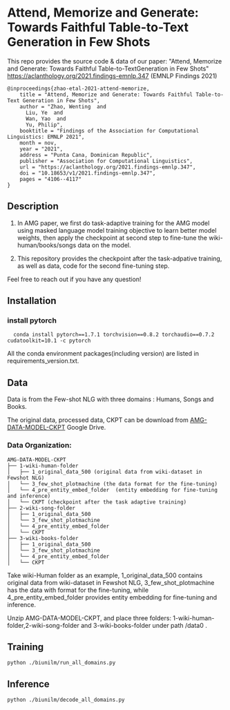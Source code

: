 # Attend, Memorize and Generate: Towards Faithful Table-to-Text Generation in Few Shots
This repo provides the source code & data of our paper: "Attend, Memorize and Generate: Towards Faithful Table-to-TextGeneration in Few Shots" https://aclanthology.org/2021.findings-emnlp.347 (EMNLP Findings 2021)

```
@inproceedings{zhao-etal-2021-attend-memorize,
    title = "Attend, Memorize and Generate: Towards Faithful Table-to-Text Generation in Few Shots",
    author = "Zhao, Wenting  and
      Liu, Ye  and
      Wan, Yao  and
      Yu, Philip",
    booktitle = "Findings of the Association for Computational Linguistics: EMNLP 2021",
    month = nov,
    year = "2021",
    address = "Punta Cana, Dominican Republic",
    publisher = "Association for Computational Linguistics",
    url = "https://aclanthology.org/2021.findings-emnlp.347",
    doi = "10.18653/v1/2021.findings-emnlp.347",
    pages = "4106--4117"
}

```

## Description
1. In AMG paper, we first do task-adaptive training for the AMG model using masked language model training objective to learn better model weights, then apply the checkpoint at second step to fine-tune the wiki-human/books/songs data on the model.

2. This repository provides the checkpoint after the task-adpative training, as well as data, code for the second fine-tuning step.

Feel free to reach out if you have any question!

## Installation
### install pytorch
```
  conda install pytorch==1.7.1 torchvision==0.8.2 torchaudio==0.7.2 cudatoolkit=10.1 -c pytorch
```
All the conda environment packages(including version) are listed in requirements_version.txt.

## Data
Data is from the Few-shot NLG with three domains : Humans, Songs and Books.

The original data, processed data, CKPT can be download from [AMG-DATA-MODEL-CKPT](https://drive.google.com/drive/folders/1-EHaDP3L2BYQTO_mekCr9cfkZz1p2-3F?usp=sharing) Google Drive.

### Data Organization:
```
AMG-DATA-MODEL-CKPT
├── 1-wiki-human-folder
│   ├── 1_original_data_500 (original data from wiki-dataset in Fewshot NLG)
│   └── 3_few_shot_plotmachine (the data format for the fine-tuning)
│   └── 4_pre_entity_embed_folder  (entity embedding for fine-tuning and inference)
│   └── CKPT (checkpoint after the task adaptive training)
├── 2-wiki-song-folder
│   ├── 1_original_data_500
│   └── 3_few_shot_plotmachine
│   └── 4_pre_entity_embed_folder
│   └── CKPT
├── 3-wiki-books-folder
│   ├── 1_original_data_500
│   └── 3_few_shot_plotmachine
│   └── 4_pre_entity_embed_folder
│   └── CKPT
```

Take wiki-Human folder as an example, 1_original_data_500 contains original data from wiki-dataset in Fewshot NLG, 3_few_shot_plotmachine has the data with format for the fine-tuning, while 4_pre_entity_embed_folder  provides entity embedding for fine-tuning and inference.

Unzip AMG-DATA-MODEL-CKPT, and place three folders: 1-wiki-human-folder,2-wiki-song-folder and 3-wiki-books-folder under path /data0 .

## Training
```
python ./biunilm/run_all_domains.py
```

## Inference
```
python ./biunilm/decode_all_domains.py
```


